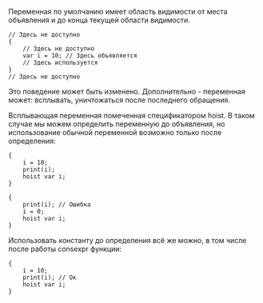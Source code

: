 Переменная по умолчанию имеет область видимости от места объявления и до конца текущей области видимости.

```
// Здесь не доступно
{
	// Здесь не доступно
    var i = 10; // Здесь объявляется
    // Здесь используется
}
// Здесь не доступно
```

Это поведение может быть изменено.
Дополнительно - переменная может: всплывать, уничтожаться после последнего обращения.

Всплывающая переменная помеченная спецификатором hoist. 
В таком случае мы можем определить переменную до объявления, но использование обычной переменной возможно только после определения:
```
{
    i = 10;
    print(i);
    hoist var i;
}
```

```
{
    print(i); // Ошибка
    i = 0;
    hoist var i;
}
```

Использовать константу до определения всё же можно, в том числе после работы consexpr функции:
```
{
    i = 10;
    print(i); // Ок
    hoist var i;
}
```

